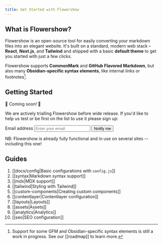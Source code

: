 ```yaml
---
title: Get Started with Flowershow
---
```


## What is Flowershow?

Flowershow is an open-source tool for easily converting your markdown files into an elegant website. It's built on a standard, modern web stack – **React**, **Next.js**, and **Tailwind** and shipped with a basic **default theme** to get you started with just a few clicks. 

Flowershow supports **CommonMark** and **GitHub Flavored Markdown**, but also many **Obsidian-specific syntax elements**, like internal links or footnotes[^1].
[^1]: Support for some GFM and Obsidian-specific syntax elements is still a work in progress. See our [[roadmap]] to learn more.

## Getting Started

🚧 Coming soon! 🚧

We are actively trialling Flowershow before wide release. If you'd like to help us test or be first on the list to use it please sign up:

<form method="POST" name="get-updates" data-netlify="true" action="/subscribed" className="mt-3 sm:flex">
  <label htmlFor="email" className="sr-only">
    Email address
  </label>
  <input
    name="email"
    type="email"
    required="required"
    placeholder="Enter your email"
    className="block w-full px-2 py-0 text-base rounded-md bg-slate-800 placeholder-gray-500 focus:outline-none focus:ring-2 focus:ring-offset-2 focus:ring-indigo-300 focus:ring-offset-gray-900
      sm:flex-1
    "
  />
  <input type="hidden" name="form-name" value="get-updates" />
  <button type="submit"
    className="mt-3 w-full px-6 py-0 border border-transparent text-base font-medium rounded-md text-slate-900 bg-sky-300
      hover:bg-sky-200 focus:outline-none focus-visible:outline-2 focus-visible:outline-offset-2 focus-visible:outline-sky-300/50 active:bg-sky-500
      sm:mt-0 sm:ml-3 sm:flex-shrink-0 sm:inline-flex sm:items-center sm:w-auto"
    >
    Notify me
  </button>
</form>

NB: Flowershow is already fully functional and in use on several sites -- including this one!

## Guides

1. [[docs/config|Basic configurations with `config.js`]]
2. [[syntax|Markdown syntax support]]
3. [[mdx|MDX support]]
4. [[tailwind|Styling with Tailwind]]
5. [[custom-components|Creating custom components]]
6. [[contentlayer|Contentlayer configuration]]
7. [[layouts|Layouts]]
8. [[assets|Assets]]
9. [[analytics|Analytics]]
10. [[seo|SEO configuration]]
